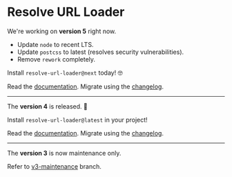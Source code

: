 # Resolve URL Loader

We're working on **version 5** right now. 
* Update `node` to recent LTS.
* Update `postcss` to latest (resolves security vulnerabilities).
* Remove `rework` completely.

Install `resolve-url-loader@next` today! 🤓

Read the [documentation](../v5/packages/resolve-url-loader/README.md).
Migrate using the [changelog](../v5/packages/resolve-url-loader/CHANGELOG.md).

----

The **version 4** is released. 🥳

Install `resolve-url-loader@latest` in your project!

Read the [documentation](../v4-maintenance/packages/resolve-url-loader/README.md). 
Migrate using the [changelog](../v4-maintenance/packages/resolve-url-loader/CHANGELOG.md).

----

The **version 3** is now maintenance only.

Refer to [v3-maintenance](../v3-maintenance/packages/resolve-url-loader/README.md) branch.

